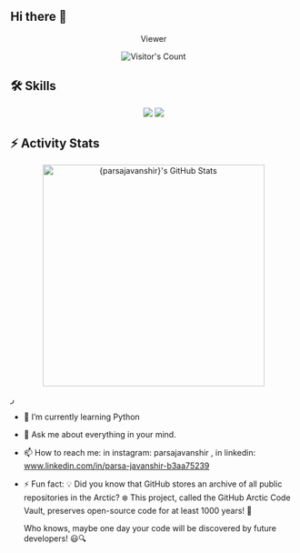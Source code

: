 ## Hi there 👋

<div align="center"> 
  <p>Viewer</p>
  <img src="https://profile-counter.glitch.me/parsajavanshir/count.svg" alt="Visitor's Count" />
</div>

## 🛠️ Skills
<p align="center">
  <img src="https://skillicons.dev/icons?i=python,ts,nodejs,expressjs,mongodb" />
  <img src="https://skillicons.dev/icons?i=html,css,js,d3,git,postman" />
</p>

## ⚡️ Activity Stats

<div align=center>
  <img width=390 src="https://github-readme-stats.vercel.app/api?username={parsajavanshir}&theme=transparent&count_private=true&show_icons=true&rank_icon=github&locale=en" alt="{parsajavanshir}'s GitHub Stats" />
</div>

ر
<!--
**parsajavanshir/parsajavanshir** is a ✨ _special_ ✨ repository because its `README.md` (this file) appears on your GitHub profile.

Here are some ideas to get you started:
-->

- 🌱 I’m currently learning Python
- 💬 Ask me about everything in your mind.
- 📫 How to reach me: in instagram: parsajavanshir , in linkedin: www.linkedin.com/in/parsa-javanshir-b3aa75239
- ⚡ Fun fact:
  💡 Did you know that GitHub stores an archive of all public repositories in the Arctic? ❄️ This project, called the GitHub Arctic Code Vault, preserves open-source code for    at least 1000 years! 🚀

   Who knows, maybe one day your code will be discovered by future developers! 😃🔍


